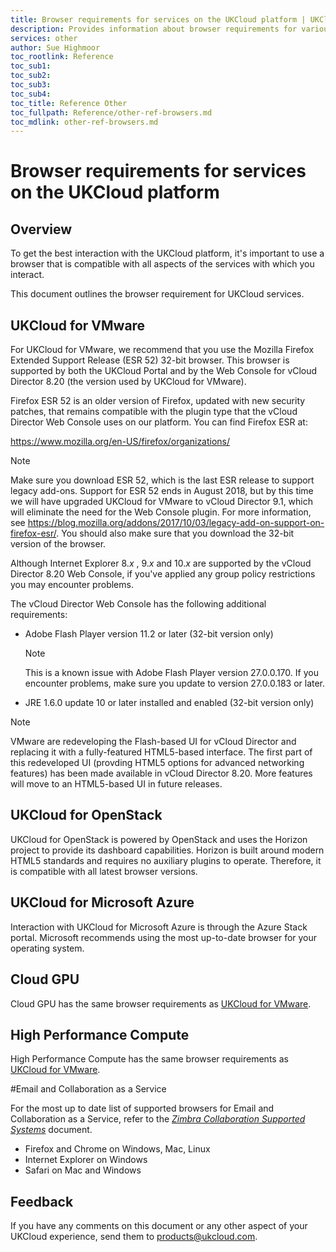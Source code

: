 ```yaml
---
title: Browser requirements for services on the UKCloud platform | UKCloud Ltd
description: Provides information about browser requirements for various services on the UKCloud platform
services: other
author: Sue Highmoor
toc_rootlink: Reference
toc_sub1: 
toc_sub2:
toc_sub3:
toc_sub4:
toc_title: Reference Other
toc_fullpath: Reference/other-ref-browsers.md
toc_mdlink: other-ref-browsers.md
---
```


# Browser requirements for services on the UKCloud platform

## Overview

To get the best interaction with the UKCloud platform, it's important to use a browser that is compatible with all aspects of the services with which you interact.

This document outlines the browser requirement for UKCloud services.

## UKCloud for VMware

For UKCloud for VMware, we recommend that you use the Mozilla Firefox Extended Support Release (ESR 52) 32-bit browser. This browser is supported by both the UKCloud Portal and by the Web Console for vCloud Director 8.20 (the version used by UKCloud for VMware).

Firefox ESR 52 is an older version of Firefox, updated with new security patches, that remains compatible with the plugin type that the vCloud Director Web Console uses on our platform. You can find Firefox ESR at:

<https://www.mozilla.org/en-US/firefox/organizations/>

> [!NOTE]
> Make sure you download ESR 52, which is the last ESR release to support legacy add-ons. Support for ESR 52 ends in August 2018, but by this time we will have upgraded UKCloud for VMware to vCloud Director 9.1, which will eliminate the need for the Web Console plugin. For more information, see <https://blog.mozilla.org/addons/2017/10/03/legacy-add-on-support-on-firefox-esr/>. You should also make sure that you download the 32-bit version of the browser.

Although Internet Explorer 8.*x* , 9.*x* and 10.*x* are supported by the vCloud Director 8.20 Web Console, if you've applied any group policy restrictions you may encounter problems.

The vCloud Director Web Console has the following additional requirements:

- Adobe Flash Player version 11.2 or later (32-bit version only)

    > [!NOTE]
    > This is a known issue with Adobe Flash Player version 27.0.0.170. If you encounter problems, make sure you update to version 27.0.0.183 or later.

- JRE 1.6.0 update 10 or later installed and enabled (32-bit version only)

> [!NOTE]
> VMware are redeveloping the Flash-based UI for vCloud Director and replacing it with a fully-featured HTML5-based interface. The first part of this redeveloped UI (provding HTML5 options for advanced networking features) has been made available in vCloud Director 8.20. More features will move to an HTML5-based UI in future releases.

## UKCloud for OpenStack

UKCloud for OpenStack is powered by OpenStack and uses the Horizon project to provide its dashboard capabilities. Horizon is built around modern HTML5 standards and requires no auxiliary plugins to operate. Therefore, it is compatible with all latest browser versions.

## UKCloud for Microsoft Azure

Interaction with UKCloud for Microsoft Azure is through the Azure Stack portal. Microsoft recommends using the most up-to-date browser for your operating system.

## Cloud GPU

Cloud GPU has the same browser requirements as [UKCloud for VMware](#ukcloud-for-vmware).

## High Performance Compute

High Performance Compute has the same browser requirements as [UKCloud for VMware](#ukcloud-for-vmware).

#Email and Collaboration as a Service

For the most up to date list of supported browsers for Email and Collaboration as a Service, refer to the [*Zimbra Collaboration Supported Systems*](https://wiki.zimbra.com/wiki/Zimbra_Releases/8.7.0/Supported_Systems) document.

- Firefox and Chrome on Windows, Mac, Linux
- Internet Explorer on Windows
- Safari on Mac and Windows

## Feedback

If you have any comments on this document or any other aspect of your UKCloud experience, send them to <products@ukcloud.com>.